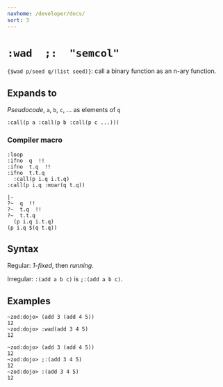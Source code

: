 ```yaml
---
navhome: /developer/docs/
sort: 3
---
```


# `:wad  ;:  "semcol"`

`{$wad p/seed q/(list seed)}`: call a binary function as an n-ary function.

## Expands to

*Pseudocode*, `a`, `b`, `c`, ... as elements of `q`

```
:call(p a :call(p b :call(p c ...)))
```

### Compiler macro

```
:loop
:ifno  q  !!
:ifno  t.q  !!
:ifno  t.t.q
  :call(p i.q i.t.q)
:call(p i.q :moar(q t.q))
```

```
|-
?~  q  !!
?~  t.q  !!
?~  t.t.q
  (p i.q i.t.q)
(p i.q $(q t.q))
```

## Syntax

Regular: *1-fixed*, then *running*.

Irregular: `:(add a b c)` is `;:(add a b c)`.

## Examples

```
~zod:dojo> (add 3 (add 4 5))
12
~zod:dojo> :wad(add 3 4 5)
12
```

```
~zod:dojo> (add 3 (add 4 5))
12
~zod:dojo> ;:(add 3 4 5)
12
~zod:dojo> :(add 3 4 5)
12
```
